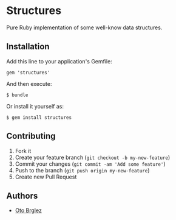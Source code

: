 # Structures

Pure Ruby implementation of some well-know data structures.

## Installation

Add this line to your application's Gemfile:

    gem 'structures'

And then execute:

    $ bundle

Or install it yourself as:

    $ gem install structures

## Contributing

1. Fork it
2. Create your feature branch (`git checkout -b my-new-feature`)
3. Commit your changes (`git commit -am 'Add some feature'`)
4. Push to the branch (`git push origin my-new-feature`)
5. Create new Pull Request

## Authors

- [Oto Brglez](https://github.com/otobrglez)

